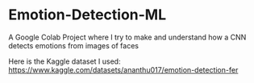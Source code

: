 # Emotion-Detection-ML
A Google Colab Project where I try to make and understand how a CNN detects emotions from images of faces

Here is the Kaggle dataset I used: https://www.kaggle.com/datasets/ananthu017/emotion-detection-fer

